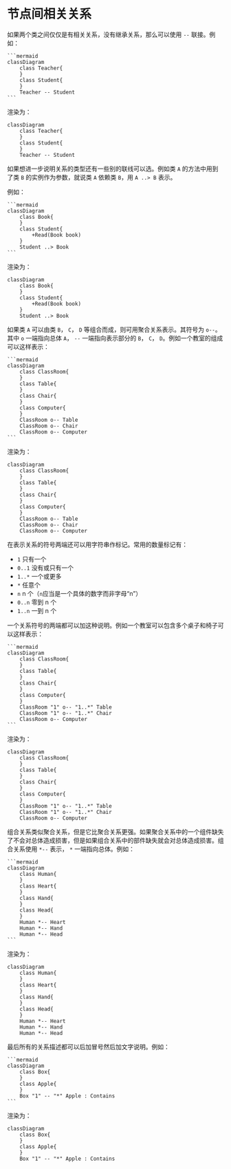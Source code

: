 # 节点间相关关系

如果两个类之间仅仅是有相关关系，没有继承关系，那么可以使用 `--` 联接。例如：

````
```mermaid
classDiagram
    class Teacher{
    }
    class Student{
    }
    Teacher -- Student
```
````

渲染为：

```mermaid
classDiagram
    class Teacher{
    }
    class Student{
    }
    Teacher -- Student
```

如果想进一步说明关系的类型还有一些别的联线可以选。例如类 `A` 的方法中用到了类 `B` 的实例作为参数，就说类 `A` 依赖类 `B`，用 `A ..> B` 表示。

例如：

````
```mermaid
classDiagram
    class Book{
    }
    class Student{
        +Read(Book book)
    }
    Student ..> Book
```
````

渲染为：

```mermaid
classDiagram
    class Book{
    }
    class Student{
        +Read(Book book)
    }
    Student ..> Book
```

如果类 `A` 可以由类 `B`， `C`， `D` 等组合而成，则可用聚合关系表示。其符号为 `o--`。其中 `o` 一端指向总体 `A`， `--` 一端指向表示部分的 `B`， `C`， `D`。例如一个教室的组成可以这样表示：

````
```mermaid
classDiagram
    class ClassRoom{
    }
    class Table{
    }
    class Chair{
    }
    class Computer{
    }
    ClassRoom o-- Table
    ClassRoom o-- Chair
    ClassRoom o-- Computer
```
````

渲染为：

```mermaid
classDiagram
    class ClassRoom{
    }
    class Table{
    }
    class Chair{
    }
    class Computer{
    }
    ClassRoom o-- Table
    ClassRoom o-- Chair
    ClassRoom o-- Computer
```

在表示关系的符号两端还可以用字符串作标记。常用的数量标记有：

* `1` 只有一个
* `0..1` 没有或只有一个
* `1..*` 一个或更多
* `*` 任意个
* `n` n 个（`n`应当是一个具体的数字而非字母“n”）
* `0..n` 零到 n 个
* `1..n` 一到 n 个

一个关系符号的两端都可以加这种说明。例如一个教室可以包含多个桌子和椅子可以这样表示：

````
```mermaid
classDiagram
    class ClassRoom{
    }
    class Table{
    }
    class Chair{
    }
    class Computer{
    }
    ClassRoom "1" o-- "1..*" Table
    ClassRoom "1" o-- "1..*" Chair
    ClassRoom o-- Computer
```
````

渲染为：

```mermaid
classDiagram
    class ClassRoom{
    }
    class Table{
    }
    class Chair{
    }
    class Computer{
    }
    ClassRoom "1" o-- "1..*" Table
    ClassRoom "1" o-- "1..*" Chair
    ClassRoom o-- Computer
```

组合关系类似聚合关系，但是它比聚合关系更强。如果聚合关系中的一个组件缺失了不会对总体造成损害，但是如果组合关系中的部件缺失就会对总体造成损害。组合关系使用 `*--` 表示， `*` 一端指向总体。例如：

````
```mermaid
classDiagram
    class Human{
    }
    class Heart{
    }
    class Hand{
    }
    class Head{
    }
    Human *-- Heart
    Human *-- Hand
    Human *-- Head
```
````

渲染为：

```mermaid
classDiagram
    class Human{
    }
    class Heart{
    }
    class Hand{
    }
    class Head{
    }
    Human *-- Heart
    Human *-- Hand
    Human *-- Head
```

最后所有的关系描述都可以后加冒号然后加文字说明。例如：

````
```mermaid
classDiagram
    class Box{
    }
    class Apple{
    }
    Box "1" -- "*" Apple : Contains
```
````

渲染为：

```mermaid
classDiagram
    class Box{
    }
    class Apple{
    }
    Box "1" -- "*" Apple : Contains
```
